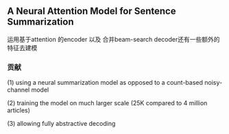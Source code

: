 ## A Neural Attention Model for Sentence Summarization

运用基于attention 的encoder 以及 合并beam-search decoder还有一些额外的特征去建模

### 贡献
 (1) using a neural summarization model as opposed to a count-based noisy-channel model 
 
 (2) training the model on much larger scale (25K compared to 4 million articles) 
 
 (3) allowing fully abstractive decoding
